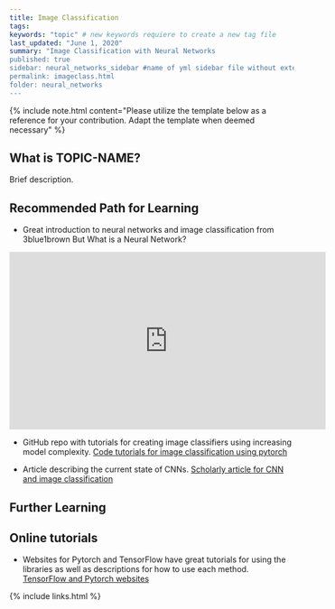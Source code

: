 ```yaml
---
title: Image Classification
tags:
keywords: "topic" # new keywords requiere to create a new tag file
last_updated: "June 1, 2020"
summary: "Image Classification with Neural Networks
published: true
sidebar: neural_networks_sidebar #name of yml sidebar file without extension
permalink: imageclass.html
folder: neural_networks
---
```



{% include note.html content="Please utilize the template below as a reference for your contribution. Adapt the template when deemed necessary" %}

## What is TOPIC-NAME?

Brief description.


## Recommended Path for Learning

* Great introduction to neural networks and image classification from 3blue1brown
But What is a Neural Network?
<iframe width="560" height="315" src="https://www.youtube-nocookie.com/embed/aircAruvnKk" frameborder="0" allow="accelerometer; autoplay; clipboard-write; encrypted-media; gyroscope; picture-in-picture" allowfullscreen></iframe>

* GitHub repo with tutorials for creating image classifiers using increasing model complexity. [Code tutorials for image classification using pytorch](https://github.com/bentrevett/pytorch-image-classification)

* Article describing the current state of CNNs. [Scholarly article for CNN and image classification](https://www.mitpressjournals.org/doi/full/10.1162/neco_a_00990)

## Further Learning

## Online tutorials

* Websites for Pytorch and TensorFlow have great tutorials for using the libraries as well as descriptions for how to use each method. [TensorFlow and Pytorch websites](https://pytorch.org/)

{% include links.html %}
